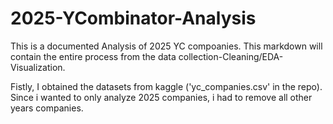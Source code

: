   # 2025-YCombinator-Analysis

This is a documented Analysis of 2025 YC compoanies. This markdown will contain the entire process from the data collection-Cleaning/EDA-Visualization.

Fistly, I obtained the datasets from kaggle ('yc_companies.csv' in the repo). Since i wanted to only analyze 2025 companies, i had to remove all other years companies.  
